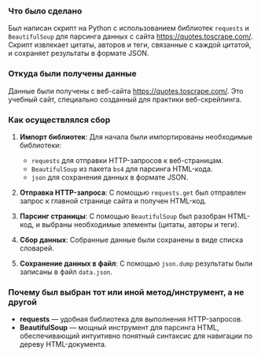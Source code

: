### Что было сделано

Был написан скрипт на Python с использованием библиотек `requests` и `BeautifulSoup` для парсинга данных с
сайта https://quotes.toscrape.com/. Скрипт извлекает цитаты, авторов и теги, связанные с каждой цитатой, и сохраняет
результаты в формате JSON.

### Откуда были получены данные

Данные были получены с веб-сайта https://quotes.toscrape.com/. Это учебный сайт, специально созданный для практики
веб-скрейпинга.

### Как осуществлялся сбор

1. **Импорт библиотек**: Для начала были импортированы необходимые библиотеки:
    - `requests` для отправки HTTP-запросов к веб-страницам.
    - `BeautifulSoup` из пакета `bs4` для парсинга HTML-кода.
    - `json` для сохранения данных в формате JSON.

2. **Отправка HTTP-запроса**: С помощью `requests.get` был отправлен запрос к главной странице сайта и получен HTML-код.

3. **Парсинг страницы**: С помощью `BeautifulSoup` был разобран HTML-код, и выбраны необходимые элементы (цитаты, авторы
   и теги).

4. **Сбор данных**: Собранные данные были сохранены в виде списка словарей.

5. **Сохранение данных в файл**: С помощью `json.dump` результаты были записаны в файл `data.json`.

### Почему был выбран тот или иной метод/инструмент, а не другой

- **requests** — удобная библиотека для выполнения HTTP-запросов.
- **BeautifulSoup** — мощный инструмент для парсинга HTML, обеспечивающий интуитивно понятный синтаксис для навигации по
  дереву HTML-документа.
